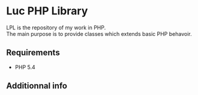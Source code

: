 Luc PHP Library
===============

LPL is the repository of my work in PHP.  
The main purpose is to provide classes which extends basic PHP behavoir.

Requirements
------------
 * PHP 5.4

Additionnal info
----------------
